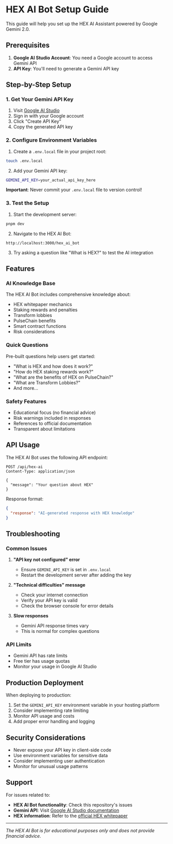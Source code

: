 # HEX AI Bot Setup Guide

This guide will help you set up the HEX AI Assistant powered by Google Gemini 2.0.

## Prerequisites

1. **Google AI Studio Account**: You need a Google account to access Gemini API
2. **API Key**: You'll need to generate a Gemini API key

## Step-by-Step Setup

### 1. Get Your Gemini API Key

1. Visit [Google AI Studio](https://aistudio.google.com/app/apikey)
2. Sign in with your Google account
3. Click "Create API Key"
4. Copy the generated API key

### 2. Configure Environment Variables

1. Create a `.env.local` file in your project root:
```bash
touch .env.local
```

2. Add your Gemini API key:
```bash
GEMINI_API_KEY=your_actual_api_key_here
```

**Important**: Never commit your `.env.local` file to version control!

### 3. Test the Setup

1. Start the development server:
```bash
pnpm dev
```

2. Navigate to the HEX AI Bot:
```
http://localhost:3000/hex_ai_bot
```

3. Try asking a question like "What is HEX?" to test the AI integration

## Features

### AI Knowledge Base
The HEX AI Bot includes comprehensive knowledge about:
- HEX whitepaper mechanics
- Staking rewards and penalties
- Transform lobbies
- PulseChain benefits
- Smart contract functions
- Risk considerations

### Quick Questions
Pre-built questions help users get started:
- "What is HEX and how does it work?"
- "How do HEX staking rewards work?"
- "What are the benefits of HEX on PulseChain?"
- "What are Transform Lobbies?"
- And more...

### Safety Features
- Educational focus (no financial advice)
- Risk warnings included in responses
- References to official documentation
- Transparent about limitations

## API Usage

The HEX AI Bot uses the following API endpoint:
```
POST /api/hex-ai
Content-Type: application/json

{
  "message": "Your question about HEX"
}
```

Response format:
```json
{
  "response": "AI-generated response with HEX knowledge"
}
```

## Troubleshooting

### Common Issues

1. **"API key not configured" error**
   - Ensure `GEMINI_API_KEY` is set in `.env.local`
   - Restart the development server after adding the key

2. **"Technical difficulties" message**
   - Check your internet connection
   - Verify your API key is valid
   - Check the browser console for error details

3. **Slow responses**
   - Gemini API response times vary
   - This is normal for complex questions

### API Limits

- Gemini API has rate limits
- Free tier has usage quotas
- Monitor your usage in Google AI Studio

## Production Deployment

When deploying to production:

1. Set the `GEMINI_API_KEY` environment variable in your hosting platform
2. Consider implementing rate limiting
3. Monitor API usage and costs
4. Add proper error handling and logging

## Security Considerations

- Never expose your API key in client-side code
- Use environment variables for sensitive data
- Consider implementing user authentication
- Monitor for unusual usage patterns

## Support

For issues related to:
- **HEX AI Bot functionality**: Check this repository's issues
- **Gemini API**: Visit [Google AI Studio documentation](https://ai.google.dev/docs)
- **HEX information**: Refer to the [official HEX whitepaper](https://hex.com/_assets/docs/HEX_whitepaper.pdf)

---

*The HEX AI Bot is for educational purposes only and does not provide financial advice.* 